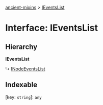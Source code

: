 [ancient-mixins](../README.md) > [IEventsList](../interfaces/ieventslist.md)



# Interface: IEventsList

## Hierarchy

**IEventsList**

↳  [INodeEventsList](inodeeventslist.md)








## Indexable

\[key: `string`\]:&nbsp;`any`


